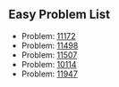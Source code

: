Easy Problem List
-----------------

+ Problem: [11172](http://uva.onlinejudge.org/external/111/11172.html)
+ Problem: [11498](http://uva.onlinejudge.org/external/114/11498.html)
+ Problem: [11507](http://uva.onlinejudge.org/external/115/11507.html)
+ Problem: [10114](http://uva.onlinejudge.org/external/101/10114.html)
+ Problem: [11947](http://uva.onlinejudge.org/external/119/11947.html)
